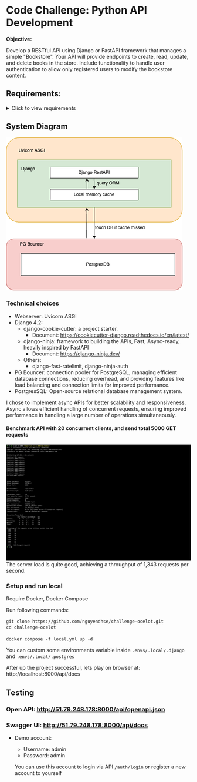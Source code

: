 # Code Challenge: Python API Development

**Objective:**

Develop a RESTful API using Django or FastAPI framework that manages a simple "Bookstore". Your API will provide endpoints to create, read, update, and delete books in the store. Include functionality to handle user authentication to allow only registered users to modify the bookstore content.

## Requirements:
<details>


### API Functionality:

- Create a model for Books with fields: title, author, publish_date, ISBN, and price.
- Implement CRUD operations for the Books model.
- Implement user authentication: Users should register with at least an email and password.
- Only authenticated users can perform create, update, or delete operations.
- All users (authenticated or not) can list and read information about the books.

### Database:

- Use any SQL or NoSQL database of your choice to store data.

### Documentation:

- Provide a README file that includes:
  - Instructions on how to set up and run the application.
  - A brief description of the API's functionality.

### Testing:

- Write unit tests for your models and endpoints.
- Include API tests to demonstrate how each endpoint works.

### System Diagram:

- Provide a system architecture diagram showing the API, database, and any other components of your system.

### Deployment:

- Deploy your application to a free hosting provider (e.g., Heroku, PythonAnywhere, or any other).
- Provide a URL to the live API.

### Bonus (optional):

- The API needs to support a volume of 1000 requests per second in a stress test in both write and read operations.
- Can upload an image with the book cover.
- Implement rate limiting for your API.
- Add filters to list endpoints, such as filtering books by author or publish_date.
- Setup CI/CD

### Submission:

- Submit your code in a version-controlled repository (e.g., GitHub).
- Provide the system diagram as part of your repository.
- Include a Postman collection or an OpenAPI specification file to interact with the API.
- The documentation should be comprehensive and clear, suitable for new developers who are not familiar with your project.

### Evaluation Criteria:

- API should inmplement "REST API Design Best Practices". Check it out there are several good articles in the internet.
- Functionality: The API works as described in the requirements.
- Code Quality: The code is clean, modular, and follows Pythonic principles.
- Testing: The application has thorough tests, and all tests pass.
- Documentation: The documentation is clear and helpful.
- History of commits (structure and quality)
- Technical choices: Is the choice of libraries, database, architecture, etc. the best choice for the application?
- Extra Features: Implementation of the bonus features will be considered a plus.

## Doubts

Any questions you may have, please contact us by e-mail.

Godspeed! ;)

  <summary>Click to view requirements</summary>

</details>


## System Diagram

![d1.png](documents%2Fimages%2Fd1.png)


### Technical choices
- Webserver: Uvicorn ASGI
- Django 4.2:
  - django-cookie-cutter: a project starter.
    - Document: https://cookiecutter-django.readthedocs.io/en/latest/ 
  - django-ninja: framework to building the APIs, Fast, Async-ready, heavily inspired by FastAPI
    - Document: https://django-ninja.dev/
  - Others:
    - django-fast-ratelimit, django-ninja-auth
- PG Bouncer: connection pooler for PostgreSQL, managing efficient database connections, reducing overhead, and providing features like load balancing and connection limits for improved performance.
- PostgresSQL: Open-source relational database management system.

I chose to implement async APIs for better scalability and responsiveness. Async allows efficient handling of concurrent requests, ensuring improved performance in handling a large number of operations simultaneously.  


#### Benchmark API with 20 concurrent clients, and send total 5000 GET requests 

![ab.png](documents%2Fimages%2Fab.png)
The server load is quite good, achieving a throughput of 1,343 requests per second.


### Setup and run local

Require Docker, Docker Compose

Run following commands:
```shell
git clone https://github.com/nguyendhse/challenge-ocelot.git
cd challenge-ocelot

docker compose -f local.yml up -d
```
You can custom some environments variable inside `.envs/.local/.django` and `.envs/.local/.postgres`

After up the project successful, lets play on browser at: http://localhost:8000/api/docs

## Testing

### Open API: http://51.79.248.178:8000/api/openapi.json
### Swagger UI: http://51.79.248.178:8000/api/docs

- Demo account:
    - Username: admin
    - Password: admin

  You can use this account to login via API `/auth/login` or register a new account to yourself
